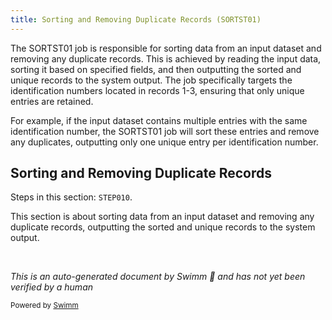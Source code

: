 ```yaml
---
title: Sorting and Removing Duplicate Records (SORTST01)
---
```

The SORTST01 job is responsible for sorting data from an input dataset and removing any duplicate records. This is achieved by reading the input data, sorting it based on specified fields, and then outputting the sorted and unique records to the system output. The job specifically targets the identification numbers located in records 1-3, ensuring that only unique entries are retained.

For example, if the input dataset contains multiple entries with the same identification number, the SORTST01 job will sort these entries and remove any duplicates, outputting only one unique entry per identification number.

## Sorting and Removing Duplicate Records

Steps in this section: `STEP010`.

This section is about sorting data from an input dataset and removing any duplicate records, outputting the sorted and unique records to the system output.

&nbsp;

*This is an auto-generated document by Swimm 🌊 and has not yet been verified by a human*

<SwmMeta version="3.0.0" repo-id="Z2l0aHViJTNBJTNBbWFpbmZyYW1lJTNBJTNBU3dpbW0tRGVtbw==" repo-name="mainframe"><sup>Powered by [Swimm](/)</sup></SwmMeta>
